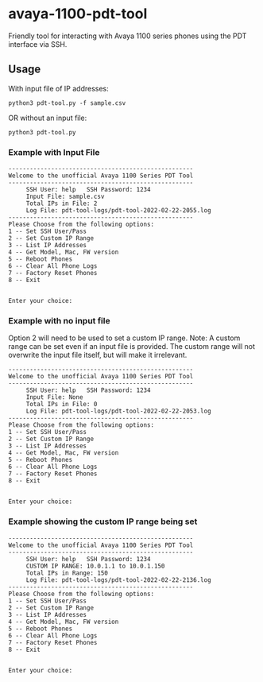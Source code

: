 # avaya-1100-pdt-tool
Friendly tool for interacting with Avaya 1100 series phones using the PDT interface via SSH.
## Usage
With input file of IP addresses:
```
python3 pdt-tool.py -f sample.csv
```
OR without an input file:
```
python3 pdt-tool.py
```

### Example with Input File
```
----------------------------------------------------
Welcome to the unofficial Avaya 1100 Series PDT Tool
----------------------------------------------------
     SSH User: help   SSH Password: 1234
     Input File: sample.csv
     Total IPs in File: 2
     Log File: pdt-tool-logs/pdt-tool-2022-02-22-2055.log
----------------------------------------------------
Please Choose from the following options:
1 -- Set SSH User/Pass
2 -- Set Custom IP Range
3 -- List IP Addresses
4 -- Get Model, Mac, FW version
5 -- Reboot Phones
6 -- Clear All Phone Logs
7 -- Factory Reset Phones
8 -- Exit


Enter your choice: 
```
### Example with no input file
Option 2 will need to be used to set a custom IP range. Note: A custom range can be set even if an input file is provided. The custom range will not overwrite the input file itself, but will make it irrelevant.
```
----------------------------------------------------
Welcome to the unofficial Avaya 1100 Series PDT Tool
----------------------------------------------------
     SSH User: help   SSH Password: 1234
     Input File: None
     Total IPs in File: 0
     Log File: pdt-tool-logs/pdt-tool-2022-02-22-2053.log
----------------------------------------------------
Please Choose from the following options:
1 -- Set SSH User/Pass
2 -- Set Custom IP Range
3 -- List IP Addresses
4 -- Get Model, Mac, FW version
5 -- Reboot Phones
6 -- Clear All Phone Logs
7 -- Factory Reset Phones
8 -- Exit


Enter your choice: 
```
### Example showing the custom IP range being set
```
----------------------------------------------------
Welcome to the unofficial Avaya 1100 Series PDT Tool
----------------------------------------------------
     SSH User: help   SSH Password: 1234
     CUSTOM IP RANGE: 10.0.1.1 to 10.0.1.150
     Total IPs in Range: 150
     Log File: pdt-tool-logs/pdt-tool-2022-02-22-2136.log
----------------------------------------------------
Please Choose from the following options:
1 -- Set SSH User/Pass
2 -- Set Custom IP Range
3 -- List IP Addresses
4 -- Get Model, Mac, FW version
5 -- Reboot Phones
6 -- Clear All Phone Logs
7 -- Factory Reset Phones
8 -- Exit


Enter your choice: 
```
